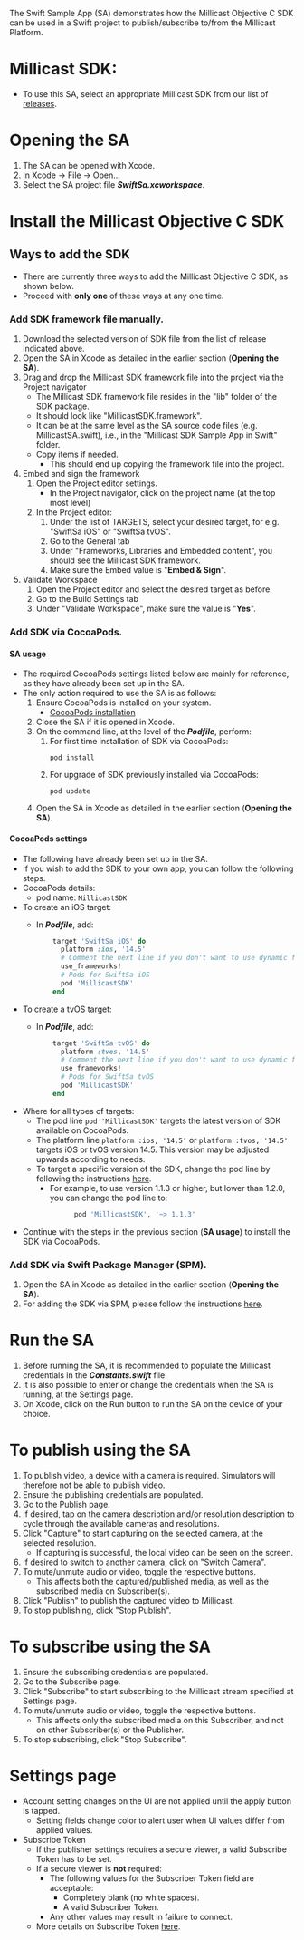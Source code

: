 The Swift Sample App (SA) demonstrates how the Millicast Objective C SDK can be used in a Swift project to publish/subscribe to/from the Millicast Platform.

# Millicast SDK:
- To use this SA, select an appropriate Millicast SDK from our list of [releases](https://github.com/millicast/millicast-native-sdk/releases).

# Opening the SA
1. The SA can be opened with Xcode.
1. In Xcode -> File -> Open...
1. Select the SA project file ***SwiftSa.xcworkspace***.

# Install the Millicast Objective C SDK
## Ways to add the SDK
- There are currently three ways to add the Millicast Objective C SDK, as shown below.
- Proceed with **only one** of these ways at any one time.

### Add SDK framework file manually.
1. Download the selected version of SDK file from the list of release indicated above.
1. Open the SA in Xcode as detailed in the earlier section (**Opening the SA**).
1. Drag and drop the Millicast SDK framework file into the project via the Project navigator
    - The Millicast SDK framework file resides in the "lib" folder of the SDK package.
    - It should look like "MillicastSDK.framework".
    - It can be at the same level as the SA source code files (e.g. MillicastSA.swift), i.e., in the "Millicast SDK Sample App in Swift" folder.
    - Copy items if needed.
        - This should end up copying the framework file into the project.
1. Embed and sign the framework
    1. Open the Project editor settings.
        - In the Project navigator, click on the project name (at the top most level)
    1. In the Project editor:
        1. Under the list of TARGETS, select your desired target, for e.g. "SwiftSa iOS" or "SwiftSa tvOS".
        1. Go to the General tab
        1. Under "Frameworks, Libraries and Embedded content", you should see the Millicast SDK framework.
        1. Make sure the Embed value is "**Embed & Sign**".
1. Validate Workspace
    1. Open the Project editor and select the desired target as before.
    1. Go to the Build Settings tab
    1. Under "Validate Workspace", make sure the value is "**Yes**".

### Add SDK via CocoaPods.
#### SA usage
- The required CocoaPods settings listed below are mainly for reference, as they have already been set up in the SA.
- The only action required to use the SA is as follows:
    1. Ensure CocoaPods is installed on your system.
        - [CocoaPods installation](https://guides.cocoapods.org/using/getting-started.html)
    1. Close the SA if it is opened in Xcode.
    1. On the command line, at the level of the ***Podfile***, perform:
        1. For first time installation of SDK via CocoaPods:
            ```
            pod install
            ```
        1. For upgrade of SDK previously installed via CocoaPods:
            ``` 
            pod update
            ```
    1. Open the SA in Xcode as detailed in the earlier section (**Opening the SA**).

#### CocoaPods settings
- The following have already been set up in the SA.
- If you wish to add the SDK to your own app, you can follow the following steps.
- CocoaPods details:
    - pod name: ```MillicastSDK```
- To create an iOS target:
    - In ***Podfile***, add:

        ``` ruby  
            target 'SwiftSa iOS' do
              platform :ios, '14.5'
              # Comment the next line if you don't want to use dynamic frameworks
              use_frameworks!
              # Pods for SwiftSa iOS
              pod 'MillicastSDK'
            end
        ```
- To create a tvOS target:
    - In ***Podfile***, add:

        ``` ruby  
            target 'SwiftSa tvOS' do
              platform :tvos, '14.5'
              # Comment the next line if you don't want to use dynamic frameworks
              use_frameworks!
              # Pods for SwiftSa tvOS
              pod 'MillicastSDK'
            end
        ```
- Where for all types of targets:
    - The pod line `pod 'MillicastSDK'` targets the latest version of SDK available on CocoaPods.
    - The platform line `platform :ios, '14.5'` or `platform :tvos, '14.5'` targets iOS or tvOS version 14.5. This version may be adjusted upwards according to needs.
    - To target a specific version of the SDK, change the pod line by following the instructions [here](https://guides.cocoapods.org/using/the-podfile.html#specifying-pod-versions).
        - For example, to use version 1.1.3 or higher, but lower than 1.2.0, you can change the pod line to:
            ``` ruby
                  pod 'MillicastSDK', '~> 1.1.3'
            ```
- Continue with the steps in the previous section (**SA usage**) to install the SDK via CocoaPods.

### Add SDK via Swift Package Manager (SPM).
1. Open the SA in Xcode as detailed in the earlier section (**Opening the SA**).
2. For adding the SDK via SPM, please follow the instructions [here](https://github.com/millicast/millicast-sdk-swift-package).

# Run the SA
1. Before running the SA, it is recommended to populate the Millicast credentials in the ***Constants.swift*** file.
1. It is also possible to enter or change the credentials when the SA is running, at the Settings page.
1. On Xcode, click on the Run button to run the SA on the device of your choice.

# To publish using the SA
1. To publish video, a device with a camera is required. Simulators will therefore not be able to publish video.
1. Ensure the publishing credentials are populated.
1. Go to the Publish page.
1. If desired, tap on the camera description and/or resolution description to cycle through the available cameras and resolutions.
1. Click "Capture" to start capturing on the selected camera, at the selected resolution.
    - If capturing is successful, the local video can be seen on the screen.
1. If desired to switch to another camera, click on "Switch Camera".
1. To mute/unmute audio or video, toggle the respective buttons.
    - This affects both the captured/published media, as well as the subscribed media on Subscriber(s).
1. Click "Publish" to publish the captured video to Millicast.
1. To stop publishing, click "Stop Publish".

# To subscribe using the SA
1. Ensure the subscribing credentials are populated.
1. Go to the Subscribe page.
1. Click "Subscribe" to start subscribing to the Millicast stream specified at Settings page.
1. To mute/unmute audio or video, toggle the respective buttons.
    - This affects only the subscribed media on this Subscriber, and not on other Subscriber(s) or the Publisher.
1. To stop subscribing, click "Stop Subscribe".

# Settings page
- Account setting changes on the UI are not applied until the apply button is tapped.
  - Setting fields change color to alert user when UI values differ from applied values.
- Subscribe Token
  - If the publisher settings requires a secure viewer, a valid Subscribe Token has to be set.
  - If a secure viewer is **not** required:
    - The following values for the Subscriber Token field are acceptable:
      - Completely blank (no white spaces).
      - A valid Subscriber Token.
    - Any other values may result in failure to connect.
  - More details on Subscribe Token [here](https://docs.millicast.com/docs/secure-the-millicast-viewer-api#create-a-subscribe-token).